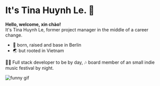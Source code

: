 # It's Tina Huynh Le. 🙂

**Hello, welcome, xin chào!**  
It's Tina Huynh Le, former project manager in the middle of a career change.   
- 📍 born, raised and base in Berlin
-  🌏 but rooted in Vietnam
  
🧑‍💻 Full stack developer to be by day, 🎶 board member of an small indie music festival by night.  
  
![funny gif](giphyboth.gif)  
